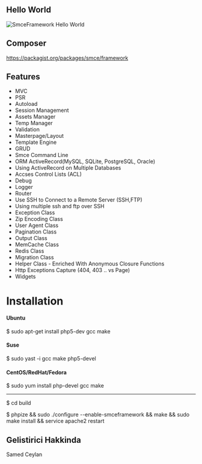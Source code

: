 ﻿## Hello World

![SmceFramework Hello World](http://i57.tinypic.com/28kt5xw.jpg)

## Composer
https://packagist.org/packages/smce/framework

## Features

- MVC
- PSR
- Autoload
- Session Management
- Assets Manager
- Temp Manager
- Validation
- Masterpage/Layout
- Template Engine
- GRUD
- Smce Command Line
- ORM ActiveRecord(MySQL, SQLite, PostgreSQL, Oracle)
- Using ActiveRecord on Multiple Databases
- Accses Control Lists (ACL)
- Debug
- Logger
- Router
- Use SSH to Connect to a Remote Server (SSH,FTP)
- Using multiple ssh and ftp over SSH
- Exception Class
- Zip Encoding Class
- User Agent Class
- Pagination Class
- Output Class
- MemCache Class
- Redis Class
- Migration Class
- Helper Class - Enriched With Anonymous Closure Functions
- Http Exceptions Capture (404, 403 .. vs Page)
- Widgets

# Installation

####  Ubuntu

$ sudo apt-get install php5-dev  gcc make


####  Suse
$ sudo yast -i gcc make php5-devel


####  CentOS/RedHat/Fedora
$ sudo yum install php-devel gcc make


-------------

$ cd build

$ phpize && sudo ./configure --enable-smceframework && make && sudo make install && service apache2 restart



## Gelistirici Hakkinda
Samed Ceylan

